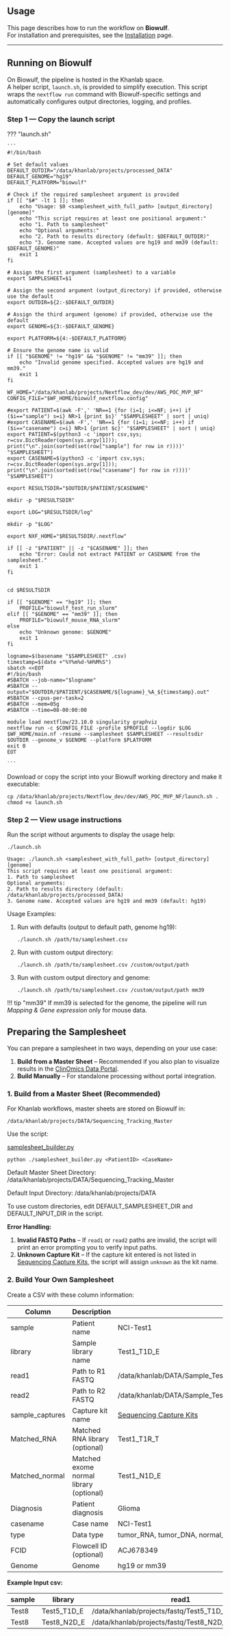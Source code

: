 ## Usage


This page describes how to run the workflow on **Biowulf**.  
For installation and prerequisites, see the [Installation](index.md) page.

---

## Running on Biowulf

On Biowulf, the pipeline is hosted in the Khanlab space.  
A helper script, `launch.sh`, is provided to simplify execution. This script wraps the `nextflow run` command with Biowulf-specific settings and automatically configures output directories, logging, and profiles.

### Step 1 — Copy the launch script

??? "launch.sh"

    ```
    #!/bin/bash

    # Set default values
    DEFAULT_OUTDIR="/data/khanlab/projects/processed_DATA"
    DEFAULT_GENOME="hg19"
    DEFAULT_PLATFORM="biowulf"

    # Check if the required samplesheet argument is provided
    if [[ "$#" -lt 1 ]]; then
        echo "Usage: $0 <samplesheet_with_full_path> [output_directory] [genome]"
        echo "This script requires at least one positional argument:"
        echo "1. Path to samplesheet"
        echo "Optional arguments:"
        echo "2. Path to results directory (default: $DEFAULT_OUTDIR)"
        echo "3. Genome name. Accepted values are hg19 and mm39 (default: $DEFAULT_GENOME)"
        exit 1
    fi

    # Assign the first argument (samplesheet) to a variable
    export SAMPLESHEET=$1

    # Assign the second argument (output_directory) if provided, otherwise use the default
    export OUTDIR=${2:-$DEFAULT_OUTDIR}

    # Assign the third argument (genome) if provided, otherwise use the default
    export GENOME=${3:-$DEFAULT_GENOME}

    export PLATFORM=${4:-$DEFAULT_PLATFORM}

    # Ensure the genome name is valid
    if [[ "$GENOME" != "hg19" && "$GENOME" != "mm39" ]]; then
        echo "Invalid genome specified. Accepted values are hg19 and mm39."
        exit 1
    fi

    WF_HOME="/data/khanlab/projects/Nextflow_dev/dev/AWS_POC_MVP_NF"
    CONFIG_FILE="$WF_HOME/biowulf_nextflow.config"

    #export PATIENT=$(awk -F',' 'NR==1 {for (i=1; i<=NF; i++) if ($i=="sample") s=i} NR>1 {print $s}' "$SAMPLESHEET" | sort | uniq)
    #export CASENAME=$(awk -F',' 'NR==1 {for (i=1; i<=NF; i++) if ($i=="casename") c=i} NR>1 {print $c}' "$SAMPLESHEET" | sort | uniq)
    export PATIENT=$(python3 -c 'import csv,sys; r=csv.DictReader(open(sys.argv[1])); print("\n".join(sorted(set(row["sample"] for row in r))))' "$SAMPLESHEET")
    export CASENAME=$(python3 -c 'import csv,sys; r=csv.DictReader(open(sys.argv[1])); print("\n".join(sorted(set(row["casename"] for row in r))))' "$SAMPLESHEET")

    export RESULTSDIR="$OUTDIR/$PATIENT/$CASENAME"

    mkdir -p "$RESULTSDIR"

    export LOG="$RESULTSDIR/log"

    mkdir -p "$LOG"

    export NXF_HOME="$RESULTSDIR/.nextflow"

    if [[ -z "$PATIENT" || -z "$CASENAME" ]]; then
        echo "Error: Could not extract PATIENT or CASENAME from the samplesheet."
        exit 1
    fi


    cd $RESULTSDIR

    if [[ "$GENOME" == "hg19" ]]; then
        PROFILE="biowulf_test_run_slurm"
    elif [[ "$GENOME" == "mm39" ]]; then
        PROFILE="biowulf_mouse_RNA_slurm"
    else
        echo "Unknown genome: $GENOME"
        exit 1
    fi

    logname=$(basename "$SAMPLESHEET" .csv)
    timestamp=$(date +"%Y%m%d-%H%M%S")
    sbatch <<EOT
    #!/bin/bash
    #SBATCH --job-name="$logname"
    #SBATCH --output="$OUTDIR/$PATIENT/$CASENAME/${logname}_%A_${timestamp}.out"
    #SBATCH --cpus-per-task=2
    #SBATCH --mem=05g
    #SBATCH --time=08-00:00:00

    module load nextflow/23.10.0 singularity graphviz
    nextflow run -c $CONFIG_FILE -profile $PROFILE --logdir $LOG $WF_HOME/main.nf -resume --samplesheet $SAMPLESHEET --resultsdir $OUTDIR --genome_v $GENOME --platform $PLATFORM
    exit 0
    EOT

    ```

Download or copy the script into your Biowulf working directory and make it executable:

```
cp /data/khanlab/projects/Nextflow_dev/dev/AWS_POC_MVP_NF/launch.sh .
chmod +x launch.sh
```

### Step 2 — View usage instructions
Run the script without arguments to display the usage help:

```
./launch.sh

Usage: ./launch.sh <samplesheet_with_full_path> [output_directory] [genome]
This script requires at least one positional argument:
1. Path to samplesheet
Optional arguments:
2. Path to results directory (default: /data/khanlab/projects/processed_DATA)
3. Genome name. Accepted values are hg19 and mm39 (default: hg19)
```

Usage Examples:

1. Run with defaults (output to default path, genome hg19):

    ```./launch.sh /path/to/samplesheet.csv```

2. Run with custom output directory:

    ```./launch.sh /path/to/samplesheet.csv /custom/output/path```

3. Run with custom output directory and genome:

    ```./launch.sh /path/to/samplesheet.csv /custom/output/path mm39```

!!! tip "mm39"
    If mm39 is selected for the genome, the pipeline will run *Mapping & Gene expression* only for mouse data.


## Preparing the Samplesheet

You can prepare a samplesheet in two ways, depending on your use case:

1. **Build from a Master Sheet** – Recommended if you also plan to visualize results in the [ClinOmics Data Portal](https://oncogenomics.ccr.cancer.gov/production/public/).  
2. **Build Manually** – For standalone processing without portal integration.

### 1. Build from a Master Sheet (Recommended)

For Khanlab workflows, master sheets are stored on Biowulf in:

```/data/khanlab/projects/DATA/Sequencing_Tracking_Master```

Use the script:

[samplesheet_builder.py](https://github.com/CCRGeneticsBranch/Oncogenomics_NF_WF/blob/feature/casename/samplesheet_builder.py)
```
python ./samplesheet_builder.py <PatientID> <CaseName>
```

Default Master Sheet Directory: /data/khanlab/projects/DATA/Sequencing_Tracking_Master

Default Input Directory: /data/khanlab/projects/DATA

To use custom directories, edit DEFAULT_SAMPLESHEET_DIR and DEFAULT_INPUT_DIR in the script.

**Error Handling:**

1. **Invalid FASTQ Paths** – If `read1` or `read2` paths are invalid, the script will print an error prompting you to verify input paths.
2. **Unknown Capture Kit** – If the capture kit entered is not listed in [Sequencing Capture Kits](index.md#sequencing-capture-kits), the script will assign `unknown` as the kit name.

### 2. Build Your Own Samplesheet

Create a CSV with these column information:

| Column          | Description                                        | Example                                                                 |
|-----------------|----------------------------------------------------|-------------------------------------------------------------------------|
| sample          | Patient name                                       | NCI-Test1                                                               |
| library         | Sample library name                                | Test1_T1D_E                                                             |
| read1           | Path to R1 FASTQ                                   | /data/khanlab/DATA/Sample_Test1_T1D_E/Sample_Test1_T1D_E.R1.fastq.gz    |
| read2           | Path to R2 FASTQ                                   | /data/khanlab/DATA/Sample_Test1_T1D_E/Sample_Test1_T1D_E.R2.fastq.gz    |
| sample_captures | Capture kit name                                   | [Sequencing Capture Kits](index.md#sequencing-capture-kits)                                                               |
| Matched_RNA     | Matched RNA library (optional)                     | Test1_T1R_T                                                             |
| Matched_normal  | Matched exome normal library (optional)            | Test1_N1D_E                                                             |
| Diagnosis       | Patient diagnosis                                  | Glioma                                                                  |
| casename        | Case name                                          | NCI-Test1                                                               |
| type            | Data type                                          | tumor_RNA, tumor_DNA, normal_DNA, etc.                                  |
| FCID            | Flowcell ID (optional)                             | ACJ678349                                                               |
| Genome          | Genome                                             | hg19 or mm39                                                            |


**Example Input csv:**

| sample | library      | read1                                                                                       | read2                                                                                       | sample_captures | Diagnosis    | Matched_RNA | Matched_normal | casename   | type       | FCID     | Genome |
|--------|-------------|---------------------------------------------------------------------------------------------|---------------------------------------------------------------------------------------------|-----------------|--------------|-------------|----------------|------------|------------|----------|---------|
| Test8  | Test5_T1D_E | /data/khanlab/projects/fastq/Test5_T1D_E_R1.fastq.gz                                         | /data/khanlab/projects/fastq/Test5_T1D_E_R2.fastq.gz                                         | clin.ex.v1      | Osteosarcoma |             | Test8_N2D_E    | NFtest0523 | tumor_DNA | AWXYNH2  | hg19    |
| Test8  | Test8_N2D_E | /data/khanlab/projects/fastq/Test8_N2D_E_R1.fastq.gz                                         | /data/khanlab/projects/fastq/Test8_N2D_E_R2.fastq.gz                                         | clin.ex.v1      | Osteosarcoma |             |                | NFtest0523 | normal_DNA| AWXYNH2  | hg19    |

